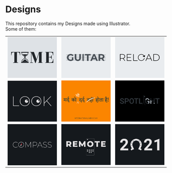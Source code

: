 # Designs
This repository contains my Designs made using Illustrator.<br>
Some of them:<br>
<table>
<tr><td><img src="./2020-11/png/16.11.2020.png"></td><td><img src="./2020-12/png/02.12.2020.png"></td><td><img src="./2020-11/png/25.11.2020.png"></td></tr>
<tr><td><img src="./2021-01/png/16.01.2021.png"></td><td><img src="./2020-11/png/19.11.2020.png"></td><td><img src="./2020-11/png/21.11.2020.png"></td></tr>
<tr><td><img src="./2020-12/png/12.12.2020.png"></td><td><img src="./2020-12/png/08.12.2020.png"></td><td><img src="./2021-01/png/01.01.2021.png"></td></tr>
</table>
